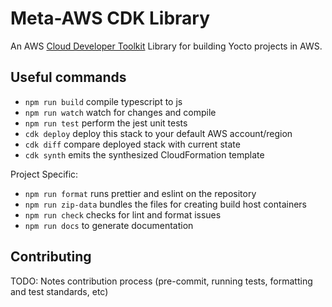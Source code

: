 # Meta-AWS CDK Library

An AWS [Cloud Developer Toolkit](https://docs.aws.amazon.com/cdk/v2/guide/home.html) Library for building Yocto projects in AWS.

## Useful commands

-   `npm run build` compile typescript to js
-   `npm run watch` watch for changes and compile
-   `npm run test` perform the jest unit tests
-   `cdk deploy` deploy this stack to your default AWS account/region
-   `cdk diff` compare deployed stack with current state
-   `cdk synth` emits the synthesized CloudFormation template

Project Specific:
-   `npm run format` runs prettier and eslint on the repository
-   `npm run zip-data` bundles the files for creating build host containers
-   `npm run check` checks for lint and format issues
-   `npm run docs` to generate documentation

## Contributing

TODO: Notes contribution process (pre-commit, running tests, formatting and test standards, etc)
